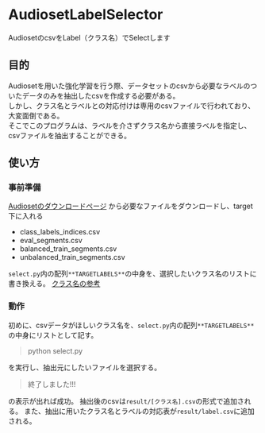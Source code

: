 # AudiosetLabelSelector
AudiosetのcsvをLabel（クラス名）でSelectします
## 目的
Audiosetを用いた強化学習を行う際、データセットのcsvから必要なラベルのついたデータのみを抽出したcsvを作成する必要がある。  
しかし、クラス名とラベルとの対応付けは専用のcsvファイルで行われており、大変面倒である。  
そこでこのプログラムは、ラベルを介さずクラス名から直接ラベルを指定し、csvファイルを抽出することができる。  

## 使い方
### 事前準備
[Audiosetのダウンロードページ](https://research.google.com/audioset/download.html)
から必要なファイルをダウンロードし、target下に入れる
* class_labels_indices.csv
* eval_segments.csv
* balanced_train_segments.csv
* unbalanced_train_segments.csv


`select.py`内の配列`**TARGETLABELS**`の中身を、選択したいクラス名のリストに書き換える。
[クラス名の参考](https://research.google.com/audioset/dataset/index.html)

### 動作
初めに、csvデータがほしいクラス名を、`select.py`内の配列`**TARGETLABELS**`の中身にリストとして記す。

> python select.py  


を実行し、抽出元にしたいファイルを選択する。
> 終了しました!!!  


の表示が出れば成功。
抽出後のcsvは`result/[クラス名].csv`の形式で追加される。
また、抽出に用いたクラス名とラベルの対応表が`result/label.csv`に追加される。
